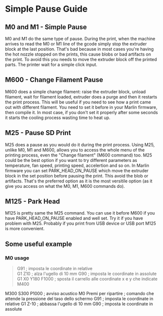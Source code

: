 # Simple Pause Guide

## M0 and M1 - Simple Pause
M0 and M1 do the same type of pause. During the print, when the machine arrives to read the M0 or M1 line of the gcode simply stop the extruder block at the last position.
That's bad because in most cases you're having the hot nozzle stopped on the prints, this cause blobs or bad artifacts on the print. To avoid this you needs to move the extruder block off the printed parts.
The printer wait for a simple click input.

## M600 - Change Filament Pause
M600 does a simple change filament: raise the extruder block, unload filament, wait for filament loaded, extruder does a purge and then it restarts the print process.
This will be useful if you need to see how a print came out with different filament.
You need to set it before in your Marlin firmware, then compile it. In most case, if you don't set it properly after some seconds it starts the cooling process wasting time to heat up.

## M25 - Pause SD Print
M25 does a pause as you would do it during the print process. Using M25, unlike M0, M1 and M600, allows you to access the whole menu of the printing process, even the "Change filament" (M600 command) too.
M25 could be the best option if you want to try different parameters as temperature, fan speed, printing speed, accelertion and so on.
In Marlin firmware you can set PARK_HEAD_ON_PAUSE which move the extruder block in the set position before pausing the print. This avoid the blob or artifacts.
That's the preferred option as it is the most versitile option (as it give you access on what the M0, M1, M600 commands do).

## M125 - Park Head 
M125 is pretty same the M25 command. You can use it before M600 if you have PARK_HEAD_ON_PAUSE enabled and well set. Try it if you have problem with M25. Probably if you print from USB device or USB port M125 is more convenient.

## Some useful example
### M0 usage
> G91                  ; imposta le coordinate in relative <br />
> G1 Z10               ; alza l'ugello di 10 mm
> G90                  ; imposta le coordinate in assolute
> G1 X0 Y180 F1000           ; sposta il carrello alle coordinate x e y che indicate
> M400

M300 S300 P1000 ; avviso acustico
M0 Premi per ripartire  ; comando che attende la pressione del taso dello schermo
G91                  ; imposta le coordinate in relative
G1 Z-10              ; abbassa l'ugello di 10 mm
G90                  ; imposta le coordinate in assolute

